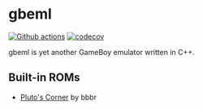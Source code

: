 # gbeml

[![Github actions](https://github.com/shimashimashi/gbeml/actions/workflows/build.yaml/badge.svg)](https://github.com/shimashimashi/gbeml/actions)
[![codecov](https://codecov.io/gh/shimashimashi/gbeml/branch/main/graph/badge.svg?token=V9KEX4A31V)](https://codecov.io/gh/shimashimashi/gbeml)

gbeml is yet another GameBoy emulator written in C++.

## Built-in ROMs

* [Pluto's Corner](https://github.com/bbbbbr/plutoscorner) by bbbr
